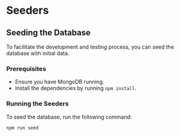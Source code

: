# Seeders

## Seeding the Database

To facilitate the development and testing process, you can seed the database with initial data.

### Prerequisites

-   Ensure you have MongoDB running.
-   Install the dependencies by running `npm install`.

### Running the Seeders

To seed the database, run the following command:

```sh
npm run seed
```
